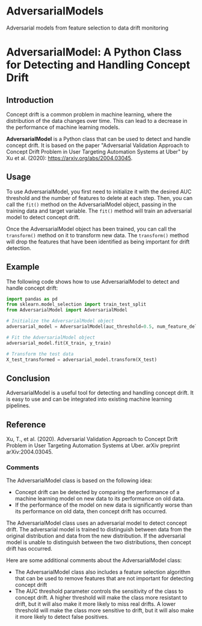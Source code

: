 # AdversarialModels
Adversarial models from feature selection to data drift monitoring

# AdversarialModel: A Python Class for Detecting and Handling Concept Drift

## Introduction

Concept drift is a common problem in machine learning, where the distribution of the data changes over time. This can lead to a decrease in the performance of machine learning models.

**AdversarialModel** is a Python class that can be used to detect and handle concept drift. It is based on the paper "Adversarial Validation Approach to Concept Drift Problem in User Targeting Automation Systems at Uber" by Xu et al. (2020): https://arxiv.org/abs/2004.03045.

## Usage

To use AdversarialModel, you first need to initialize it with the desired AUC threshold and the number of features to delete at each step. Then, you can call the `fit()` method on the AdversarialModel object, passing in the training data and target variable. The `fit()` method will train an adversarial model to detect concept drift.

Once the AdversarialModel object has been trained, you can call the `transform()` method on it to transform new data. The `transform()` method will drop the features that have been identified as being important for drift detection.

## Example

The following code shows how to use AdversarialModel to detect and handle concept drift:

```python
import pandas as pd
from sklearn.model_selection import train_test_split
from AdversarialModel import AdversarialModel

# Initialize the AdversarialModel object
adversarial_model = AdversarialModel(auc_threshold=0.5, num_feature_delete_step=1)

# Fit the AdversarialModel object
adversarial_model.fit(X_train, y_train)

# Transform the test data
X_test_transformed = adversarial_model.transform(X_test)
``` 
## Conclusion

AdversarialModel is a useful tool for detecting and handling concept drift. It is easy to use and can be integrated into existing machine learning pipelines.

## Reference

Xu, T., et al. (2020). Adversarial Validation Approach to Concept Drift Problem in User Targeting Automation Systems at Uber. arXiv preprint arXiv:2004.03045.

### Comments

The AdversarialModel class is based on the following idea:

* Concept drift can be detected by comparing the performance of a machine learning model on new data to its performance on old data.
* If the performance of the model on new data is significantly worse than its performance on old data, then concept drift has occurred.

The AdversarialModel class uses an adversarial model to detect concept drift. The adversarial model is trained to distinguish between data from the original distribution and data from the new distribution. If the adversarial model is unable to distinguish between the two distributions, then concept drift has occurred.

Here are some additional comments about the AdversarialModel class:

* The AdversarialModel class also includes a feature selection algorithm that can be used to remove features that are not important for detecting concept drift
* The AUC threshold parameter controls the sensitivity of the class to concept drift. A higher threshold will make the class more resistant to drift, but it will also make it more likely to miss real drifts. A lower threshold will make the class more sensitive to drift, but it will also make it more likely to detect false positives.
